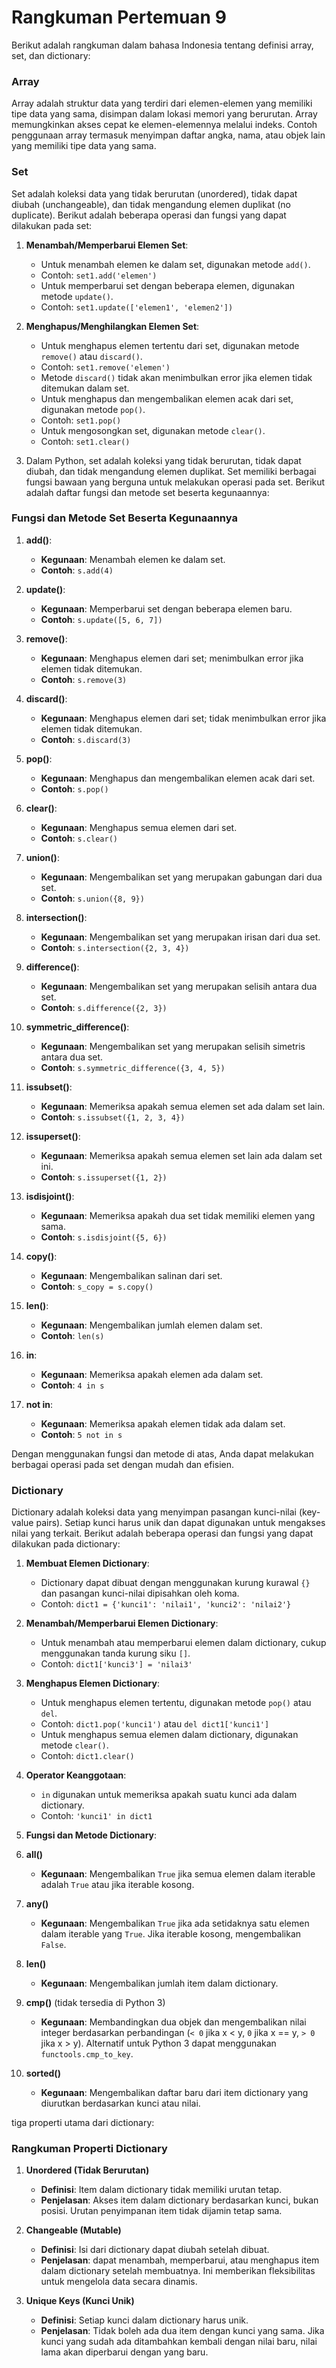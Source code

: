 # Rangkuman Pertemuan 9

Berikut adalah rangkuman dalam bahasa Indonesia tentang definisi array, set, dan dictionary:

### Array
Array adalah struktur data yang terdiri dari elemen-elemen yang memiliki tipe data yang sama, disimpan dalam lokasi memori yang berurutan. Array memungkinkan akses cepat ke elemen-elemennya melalui indeks. Contoh penggunaan array termasuk menyimpan daftar angka, nama, atau objek lain yang memiliki tipe data yang sama.

### Set
Set adalah koleksi data yang tidak berurutan (unordered), tidak dapat diubah (unchangeable), dan tidak mengandung elemen duplikat (no duplicate). Berikut adalah beberapa operasi dan fungsi yang dapat dilakukan pada set:

1. **Menambah/Memperbarui Elemen Set**:
   - Untuk menambah elemen ke dalam set, digunakan metode `add()`.
   - Contoh: `set1.add('elemen')`
   - Untuk memperbarui set dengan beberapa elemen, digunakan metode `update()`.
   - Contoh: `set1.update(['elemen1', 'elemen2'])`

2. **Menghapus/Menghilangkan Elemen Set**:
   - Untuk menghapus elemen tertentu dari set, digunakan metode `remove()` atau `discard()`.
   - Contoh: `set1.remove('elemen')`
   - Metode `discard()` tidak akan menimbulkan error jika elemen tidak ditemukan dalam set.
   - Untuk menghapus dan mengembalikan elemen acak dari set, digunakan metode `pop()`.
   - Contoh: `set1.pop()`
   - Untuk mengosongkan set, digunakan metode `clear()`.
   - Contoh: `set1.clear()`

3. Dalam Python, set adalah koleksi yang tidak berurutan, tidak dapat diubah, dan tidak mengandung elemen duplikat. Set memiliki berbagai fungsi bawaan yang berguna untuk melakukan operasi pada set. Berikut adalah daftar fungsi dan metode set beserta kegunaannya:

### Fungsi dan Metode Set Beserta Kegunaannya

1. **add()**:
   - **Kegunaan**: Menambah elemen ke dalam set.
   - **Contoh**: `s.add(4)`

2. **update()**:
   - **Kegunaan**: Memperbarui set dengan beberapa elemen baru.
   - **Contoh**: `s.update([5, 6, 7])`

3. **remove()**:
   - **Kegunaan**: Menghapus elemen dari set; menimbulkan error jika elemen tidak ditemukan.
   - **Contoh**: `s.remove(3)`

4. **discard()**:
   - **Kegunaan**: Menghapus elemen dari set; tidak menimbulkan error jika elemen tidak ditemukan.
   - **Contoh**: `s.discard(3)`

5. **pop()**:
   - **Kegunaan**: Menghapus dan mengembalikan elemen acak dari set.
   - **Contoh**: `s.pop()`

6. **clear()**:
   - **Kegunaan**: Menghapus semua elemen dari set.
   - **Contoh**: `s.clear()`

7. **union()**:
   - **Kegunaan**: Mengembalikan set yang merupakan gabungan dari dua set.
   - **Contoh**: `s.union({8, 9})`

8. **intersection()**:
   - **Kegunaan**: Mengembalikan set yang merupakan irisan dari dua set.
   - **Contoh**: `s.intersection({2, 3, 4})`

9. **difference()**:
   - **Kegunaan**: Mengembalikan set yang merupakan selisih antara dua set.
   - **Contoh**: `s.difference({2, 3})`

10. **symmetric_difference()**:
    - **Kegunaan**: Mengembalikan set yang merupakan selisih simetris antara dua set.
    - **Contoh**: `s.symmetric_difference({3, 4, 5})`

11. **issubset()**:
    - **Kegunaan**: Memeriksa apakah semua elemen set ada dalam set lain.
    - **Contoh**: `s.issubset({1, 2, 3, 4})`

12. **issuperset()**:
    - **Kegunaan**: Memeriksa apakah semua elemen set lain ada dalam set ini.
    - **Contoh**: `s.issuperset({1, 2})`

13. **isdisjoint()**:
    - **Kegunaan**: Memeriksa apakah dua set tidak memiliki elemen yang sama.
    - **Contoh**: `s.isdisjoint({5, 6})`

14. **copy()**:
    - **Kegunaan**: Mengembalikan salinan dari set.
    - **Contoh**: `s_copy = s.copy()`

15. **len()**:
    - **Kegunaan**: Mengembalikan jumlah elemen dalam set.
    - **Contoh**: `len(s)`

16. **in**:
    - **Kegunaan**: Memeriksa apakah elemen ada dalam set.
    - **Contoh**: `4 in s`

17. **not in**:
    - **Kegunaan**: Memeriksa apakah elemen tidak ada dalam set.
    - **Contoh**: `5 not in s`


Dengan menggunakan fungsi dan metode di atas, Anda dapat melakukan berbagai operasi pada set dengan mudah dan efisien.

### Dictionary
Dictionary adalah koleksi data yang menyimpan pasangan kunci-nilai (key-value pairs). Setiap kunci harus unik dan dapat digunakan untuk mengakses nilai yang terkait. Berikut adalah beberapa operasi dan fungsi yang dapat dilakukan pada dictionary:

1. **Membuat Elemen Dictionary**:
   - Dictionary dapat dibuat dengan menggunakan kurung kurawal `{}` dan pasangan kunci-nilai dipisahkan oleh koma.
   - Contoh: `dict1 = {'kunci1': 'nilai1', 'kunci2': 'nilai2'}`

2. **Menambah/Memperbarui Elemen Dictionary**:
   - Untuk menambah atau memperbarui elemen dalam dictionary, cukup menggunakan tanda kurung siku `[]`.
   - Contoh: `dict1['kunci3'] = 'nilai3'`

3. **Menghapus Elemen Dictionary**:
   - Untuk menghapus elemen tertentu, digunakan metode `pop()` atau `del`.
   - Contoh: `dict1.pop('kunci1')` atau `del dict1['kunci1']`
   - Untuk menghapus semua elemen dalam dictionary, digunakan metode `clear()`.
   - Contoh: `dict1.clear()`

4. **Operator Keanggotaan**:
   - `in` digunakan untuk memeriksa apakah suatu kunci ada dalam dictionary.
   - Contoh: `'kunci1' in dict1`



5. **Fungsi dan Metode Dictionary**:

1. **all()**
   - **Kegunaan**: Mengembalikan `True` jika semua elemen dalam iterable adalah `True` atau jika iterable kosong.

2. **any()**
   - **Kegunaan**: Mengembalikan `True` jika ada setidaknya satu elemen dalam iterable yang `True`. Jika iterable kosong, mengembalikan `False`.

3. **len()**
   - **Kegunaan**: Mengembalikan jumlah item dalam dictionary.

4. **cmp()** (tidak tersedia di Python 3)
   - **Kegunaan**: Membandingkan dua objek dan mengembalikan nilai integer berdasarkan perbandingan (`< 0` jika x < y, `0` jika x == y, `> 0` jika x > y). Alternatif untuk Python 3 dapat menggunakan `functools.cmp_to_key`.

5. **sorted()**
   - **Kegunaan**: Mengembalikan daftar baru dari item dictionary yang diurutkan berdasarkan kunci atau nilai.


tiga properti utama dari dictionary:

### Rangkuman Properti Dictionary

1. **Unordered (Tidak Berurutan)**
   - **Definisi**: Item dalam dictionary tidak memiliki urutan tetap.
   - **Penjelasan**: Akses item dalam dictionary berdasarkan kunci, bukan posisi. Urutan penyimpanan item tidak dijamin tetap sama.

2. **Changeable (Mutable)**
   - **Definisi**: Isi dari dictionary dapat diubah setelah dibuat.
   - **Penjelasan**: dapat menambah, memperbarui, atau menghapus item dalam dictionary setelah membuatnya. Ini memberikan fleksibilitas untuk mengelola data secara dinamis.

3. **Unique Keys (Kunci Unik)**
   - **Definisi**: Setiap kunci dalam dictionary harus unik.
   - **Penjelasan**: Tidak boleh ada dua item dengan kunci yang sama. Jika kunci yang sudah ada ditambahkan kembali dengan nilai baru, nilai lama akan diperbarui dengan yang baru.














